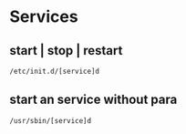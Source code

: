 # Services

## start | stop | restart 

```bash
/etc/init.d/[service]d
```

## start an service without para
```bash
/usr/sbin/[service]d
```
